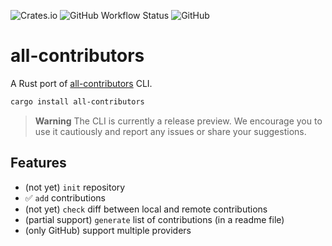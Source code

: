 ![Crates.io](https://img.shields.io/crates/v/all-contributors) ![GitHub Workflow Status](https://img.shields.io/github/actions/workflow/status/Odonno/all-contributors/main.yml) ![GitHub](https://img.shields.io/github/license/Odonno/all-contributors)

# all-contributors

A Rust port of [all-contributors](https://allcontributors.org/) CLI.

```bash
cargo install all-contributors
```

> **Warning**
> The CLI is currently a release preview. We encourage you to use it cautiously and report any issues or share your suggestions.

## Features

* (not yet) `init` repository
* ✅ `add` contributions
* (not yet) `check` diff between local and remote contributions
* (partial support) `generate` list of contributions (in a readme file)
* (only GitHub) support multiple providers
